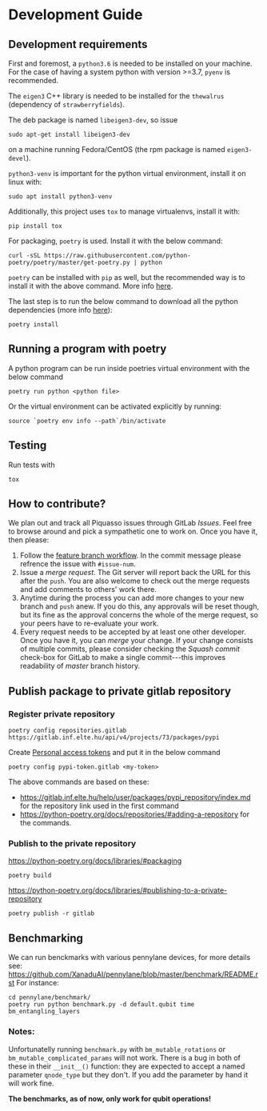 # Development Guide

## Development requirements

First and foremost, a `python3.6` is needed to be installed on your machine.
For the case of having a system python with version >=3.7, `pyenv` is recommended.

The `eigen3` C++ library is needed to be installed for the
`thewalrus` (dependency of `strawberryfields`).

The deb package is named `libeigen3-dev`, so issue
```
sudo apt-get install libeigen3-dev
```
on a machine running Fedora/CentOS (the rpm package is named `eigen3-devel`).

`python3-venv` is important for the python virtual environment, install it on linux with:
```
sudo apt install python3-venv
```

Additionally, this project uses `tox` to manage virtualenvs, install it with:
``` 
pip install tox
```

For packaging, `poetry` is used.
Install it with the below command:
```
curl -sSL https://raw.githubusercontent.com/python-poetry/poetry/master/get-poetry.py | python
```
`poetry` can be installed with `pip` as well, but the recommended way is to install it with the above command. More info [here](https://python-poetry.org/docs/#installation).

The last step is to run the below command to download all the python dependencies (more info [here](https://python-poetry.org/docs/basic-usage/#installing-with-poetrylock)):
```
poetry install
```

## Running a program with poetry
A python program can be run inside poetries virtual environment with the below command
```
poetry run python <python file>
```
Or the virtual environment can be activated explicitly by running:
```
source `poetry env info --path`/bin/activate
```

## Testing

Run tests with
```
tox
```

## How to contribute?

We plan out and track all Piquasso issues through GitLab *Issues*. Feel free
to browse around and pick a sympathetic one to work on. Once you have it,
then please:

1. Follow the [feature branch workflow][1]. In the commit message please
refrence the issue with `#issue-num`.
2. Issue a *merge request*. The Git server will report back the URL for this
after the `push`. You are also welcome to check out the merge requests and add
comments to others' work there.
3. Anytime during the process you can add more changes to your new branch
and `push` anew. If you do this, any approvals will be reset though, but its
fine as the approval concerns the whole of the merge request, so your peers
have to re-evaluate your work.
4. Every request needs to be accepted by at least one other developer. Once
you have it, you can *merge* your change. If your change consists of
multiple commits, please consider checking the *Squash commit* check-box for
GitLab to make a single commit---this improves readability of *master*
branch history.

[1]: https://docs.gitlab.com/ee/gitlab-basics/feature_branch_workflow.html


## Publish package to private gitlab repository

### Register private repository
```
poetry config repositories.gitlab https://gitlab.inf.elte.hu/api/v4/projects/73/packages/pypi
```
Create [Personal access tokens](https://docs.gitlab.com/ee/user/profile/personal_access_tokens.html) and put it in the below command
```
poetry config pypi-token.gitlab <my-token>
```   
The above commands are based on these:
- https://gitlab.inf.elte.hu/help/user/packages/pypi_repository/index.md for the repository link used in the first command
- https://python-poetry.org/docs/repositories/#adding-a-repository for the commands.

### Publish to the private repository
https://python-poetry.org/docs/libraries/#packaging
```
poetry build
```
https://python-poetry.org/docs/libraries/#publishing-to-a-private-repository
```
poetry publish -r gitlab
```
## Benchmarking
We can run benckmarks with various pennylane devices, for more details see:
https://github.com/XanaduAI/pennylane/blob/master/benchmark/README.rst
For instance:
```
cd pennylane/benchmark/
poetry run python benchmark.py -d default.qubit time bm_entangling_layers
```
### Notes:
Unfortunatelly running `benchmark.py` with `bm_mutable_rotations` or
`bm_mutable_complicated_params` will not work. There is a bug in both of these
in their `__init__()` function: they are expected to accept a named parameter
`qnode_type` but they don't. If you add the parameter by hand it will work
fine.

**The benchmarks, as of now, only work for qubit operations!**
